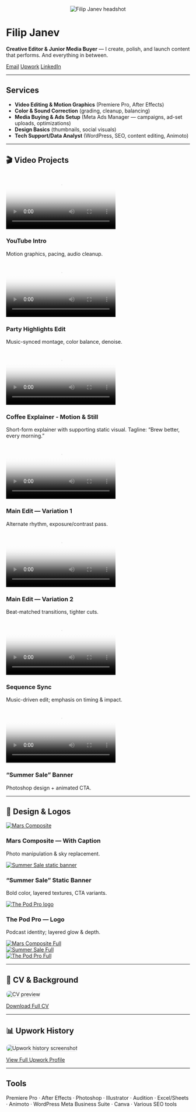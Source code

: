 <link rel="stylesheet" href="/assets/style.css">

<p align="center"><img src="/assets/headshot.jpg" alt="Filip Janev headshot" class="headshot"></p>

# Filip Janev
**Creative Editor & Junior Media Buyer** — I create, polish, and launch content that performs. And everything in between.


<div class="btns">
  <a class="btn" href="mailto:fjanev996@gmail.com">Email</a>
  <a class="btn" href="https://www.upwork.com/freelancers/~016c8e482f2485cc4b" target="_blank">Upwork</a>
  <a class="btn" href="https://www.linkedin.com/in/filip-janev-458402169/" target="_blank">LinkedIn</a>
</div>

---

## Services
- **Video Editing & Motion Graphics** (Premiere Pro, After Effects)
- **Color & Sound Correction** (grading, cleanup, balancing)
- **Media Buying & Ads Setup** (Meta Ads Manager — campaigns, ad-set uploads, optimizations)
- **Design Basics** (thumbnails, social visuals)
- **Tech Support/Data Analyst** (WordPress, SEO, content editing, Animoto)

---

## 🎬 Video Projects

<div class="grid">

<!-- 1 -->
<div class="card">
  <div class="video">
    <video controls preload="metadata" poster="/assets/posters/yt-intro.jpg">
      <source src="/assets/yt-intro.mp4" type="video/mp4">
    </video>
  </div>
  <h3>YouTube Intro </h3>
  <p class="meta">Motion graphics, pacing, audio cleanup.</p>
</div>

<!-- 2 -->
<div class="card">
  <div class="video">
    <video controls preload="metadata" poster="/assets/posters/party.jpg">
      <source src="/assets/party.mp4" type="video/mp4">
    </video>
  </div>
  <h3>Party Highlights Edit</h3>
  <p class="meta">Music-synced montage, color balance, denoise.</p>
</div>

<!-- 3 -->
<div class="card">
  <div class="video">
    <video controls preload="metadata" poster="/assets/posters/coffee-explainer.jpg">
      <source src="/assets/coffee-explainer.mp4" type="video/mp4">
    </video>
  </div>
  <h3>Coffee Explainer - Motion & Still</h3>
  <p class="meta">Short-form explainer with supporting static visual. Tagline: “Brew better, every morning.”</p>
</div>

<!-- 4 -->
<div class="card">
  <div class="video">
    <video controls preload="metadata" poster="/assets/posters/main1.jpg">
      <source src="/assets/main1.mp4" type="video/mp4">
    </video>
  </div>
  <h3>Main Edit — Variation 1</h3>
  <p class="meta">Alternate rhythm, exposure/contrast pass.</p>
</div>

<!-- 5 -->
<div class="card">
  <div class="video">
    <video controls preload="metadata" poster="/assets/posters/main2.jpg">
      <source src="/assets/main2.mp4" type="video/mp4">
    </video>
  </div>
  <h3>Main Edit — Variation 2</h3>
  <p class="meta">Beat-matched transitions, tighter cuts.</p>
</div>

<!-- 6 -->
<div class="card">
  <div class="video">
    <video controls preload="metadata" poster="/assets/posters/sequence1.jpg">
      <source src="/assets/sequence1.mp4" type="video/mp4">
    </video>
  </div>
  <h3>Sequence Sync</h3>
  <p class="meta">Music-driven edit; emphasis on timing & impact.</p>
</div>

<!-- 7 (Design+Video banner) -->
<div class="card">
  <div class="video">
    <video controls preload="metadata" poster="/assets/posters/summer-sale.jpg">
      <source src="/assets/summer-sale-banner.mp4" type="video/mp4">
    </video>
  </div>
  <h3>“Summer Sale” Banner</h3>
  <p class="meta">Photoshop design + animated CTA.</p>
</div>

</div>

---

## 🎨 Design & Logos
<div class="grid">

  <!-- Mars -->
  <div class="card">
    <a href="#lb-mars"><img src="/assets/mars-with-caption.jpg" alt="Mars Composite"></a>
    <h3>Mars Composite — With Caption</h3>
    <p class="meta">Photo manipulation & sky replacement.</p>
  </div>

  <!-- Summer Sale -->
  <div class="card">
    <a href="#lb-sale"><img src="/assets/summer-sale.jpg" alt="Summer Sale static banner"></a>
    <h3>“Summer Sale” Static Banner</h3>
    <p class="meta">Bold color, layered textures, CTA variants.</p>
  </div>

  <!-- Pod Pro -->
  <div class="card">
    <a href="#lb-pod"><img class="logo" src="/assets/thepodpro.png" alt="The Pod Pro logo"></a>
    <h3>The Pod Pro — Logo</h3>
    <p class="meta">Podcast identity; layered glow & depth.</p>
  </div>

</div>

<!-- Lightboxes (must be OUTSIDE the grid) -->
<div id="lb-mars" class="lightbox">
  <a href="#"><img src="/assets/mars-with-caption.jpg" alt="Mars Composite Full"></a>
</div>

<div id="lb-sale" class="lightbox">
  <a href="#"><img src="/assets/summer-sale.jpg" alt="Summer Sale Full"></a>
</div>

<div id="lb-pod" class="lightbox">
  <a href="#"><img src="/assets/thepodpro.png" alt="The Pod Pro Full"></a>
</div>

---

## 📄 CV & Background
<img src="/assets/cv-sneak.jpg" alt="CV preview" style="max-width:100%; border:1px solid #e1e4eb; border-radius:8px;">
<p><a class="btn" href="/assets/FJ-CV.pdf" target="_blank">Download Full CV</a></p>

---

## 📊 Upwork History
<img src="/assets/upwork-history.jpg" alt="Upwork history screenshot" style="max-width:100%; border:1px solid #e1e4eb; border-radius:8px;">
<p><a class="btn" href="https://www.upwork.com/freelancers/~016c8e482f2485cc4b" target="_blank">View Full Upwork Profile</a></p>

---

## Tools
Premiere Pro · After Effects · Photoshop · Illustrator · Audition · Excel/Sheets · Animoto · WordPress 
Meta Business Suite · Canva · Various SEO tools
